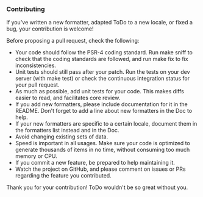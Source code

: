 ### Contributing
If you've written a new formatter, adapted ToDo to a new locale, or fixed a bug, your contribution is welcome!

Before proposing a pull request, check the following:

* Your code should follow the PSR-4 coding standard. Run make sniff to check that the coding standards are followed, and run make fix to fix inconsistencies.
* Unit tests should still pass after your patch. Run the tests on your dev server (with make test) or check the continuous integration status for your pull request.
* As much as possible, add unit tests for your code.
 This makes diffs easier to read, and facilitates core review.
* If you add new formatters, please include documentation for it in the README. Don't forget to add a line about new formatters in the  Doc to help.
* If your new formatters are specific to a certain locale, document them in the formatters list instead and in the Doc.
* Avoid changing existing sets of data.
* Speed is important in all usages. Make sure your code is optimized to generate thousands of  items in no time, without consuming too much memory or CPU.
* If you commit a new feature, be prepared to help maintaining it. 
* Watch the project on GitHub, and please comment on issues or PRs regarding the feature you contributed.

Thank you for your contribution! ToDo wouldn't be so great without you.